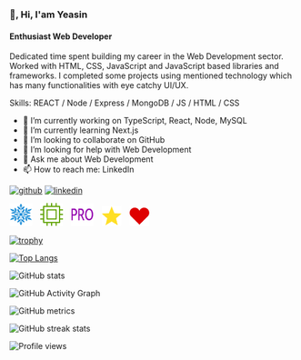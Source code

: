 ### 👋, Hi, I'am Yeasin
#### Enthusiast Web Developer
Dedicated time spent building my career in the Web Development sector. Worked with HTML, CSS, JavaScript and JavaScript based libraries and frameworks. I completed some projects using mentioned technology which has many functionalities with eye catchy UI/UX.

Skills: REACT / Node / Express / MongoDB / JS / HTML / CSS

- 🔭 I’m currently working on TypeScript, React, Node, MySQL 
- 🌱 I’m currently learning Next.js 
- 👯 I’m looking to collaborate on GitHub 
- 🤔 I’m looking for help with Web Development 
- 💬 Ask me about Web Development 
- 📫 How to reach me: LinkedIn 


[<img src='https://cdn.jsdelivr.net/npm/simple-icons@3.0.1/icons/github.svg' alt='github' height='40'>](https://github.com/mdYeasin-cmd)  [<img src='https://cdn.jsdelivr.net/npm/simple-icons@3.0.1/icons/linkedin.svg' alt='linkedin' height='40'>](https://www.linkedin.com/in/https://www.linkedin.com/in/md-yeasin-b755141b9//)  

<a href='https://archiveprogram.github.com/'><img src='https://raw.githubusercontent.com/acervenky/animated-github-badges/master/assets/acbadge.gif' width='40' height='40'></a> <a href='https://docs.github.com/en/developers'><img src='https://raw.githubusercontent.com/acervenky/animated-github-badges/master/assets/devbadge.gif' width='40' height='40'></a> <a href='https://github.com/pricing'><img src='https://raw.githubusercontent.com/acervenky/animated-github-badges/master/assets/pro.gif' width='40' height='40'></a> <a href='https://stars.github.com/'><img src='https://raw.githubusercontent.com/acervenky/animated-github-badges/master/assets/starbadge.gif' width='35' height='35'></a> <a href='https://docs.github.com/en/github/supporting-the-open-source-community-with-github-sponsors'><img src='https://raw.githubusercontent.com/acervenky/animated-github-badges/master/assets/sponsorbadge.gif' width='35' height='35'></a> 

[![trophy](https://github-profile-trophy.vercel.app/?username=mdYeasin-cmd)](https://github.com/ryo-ma/github-profile-trophy)

[![Top Langs](https://github-readme-stats.vercel.app/api/top-langs/?username=mdYeasin-cmd)](https://github.com/anuraghazra/github-readme-stats)

![GitHub stats](https://github-readme-stats.vercel.app/api?username=mdYeasin-cmd&show_icons=true&count_private=true)  

![GitHub Activity Graph](https://activity-graph.herokuapp.com/graph?username=mdYeasin-cmd)  

![GitHub metrics](https://metrics.lecoq.io/mdYeasin-cmd)  

![GitHub streak stats](https://streak-stats.demolab.com/?user=mdYeasin-cmd)  

![Profile views](https://gpvc.arturio.dev/mdYeasin-cmd)  

